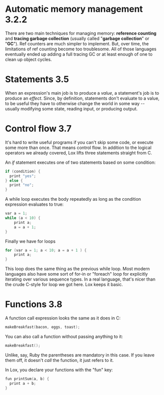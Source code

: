 # Automatic memory management 3.2.2

There are two main techniques for managing memory: **reference counting** and **tracing garbage collection** (usually called "**garbage collection**" or "**GC**"). Ref counters are much simpler to implement. But, over time, the limitations of ref counting become too troublesome. All of those languages eventually ended up adding a full tracing GC or at least enough of one to clean up object cycles.

# Statements 3.5

When an expression's main job is to produce a *value*, a statement's job is to produce an *effect*. Since, by definition, statements don't evaluate to a value, to be useful they have to otherwise change the world in some way -- usually modifying some state, reading input, or producing output.

# Control flow 3.7

It's hard to write useful programs if you can't skip some code, or execute some more than once. That means control flow. In addition to the logical operators we already covered, Lox lifts three statements straight from C.

An *if* statement executes one of two statements based on some condition:

```c
if (condition) {
  print "yes";
} else {
  print "no";
}
```
A while loop executes the body repeatedly as long as the condition expression evaluates to true:
```c
var a = 1;
while (a < 10) {
    print a;
    a = a + 1;
}
```

Finally we have for loops
```c
for (var a = 1; a < 10; a = a + 1 ) {
    print a;
}
```

This loop does the same thing as the previous while loop. Most modern languages also have some sort of for-in or "foreach" loop for explicitly iterating over various sequence types. In a real language, that's nicer than the crude C-style for loop we got here. Lox keeps it basic.

# Functions 3.8

A function call expression looks the same as it does in C:
```c
makeBreakfast(bacon, eggs, toast);
```
You can also call a function without passing anything to it:
```c
makeBreakfast();
```
Unlike, say, Ruby the parentheses are mandatory in this case. If you leave them off, it doesn't *call* the function, it just refers to it.

In Lox, you declare your functions with the "fun" key:
```c
fun printSum(a, b) {
  print a + b;
}
```

